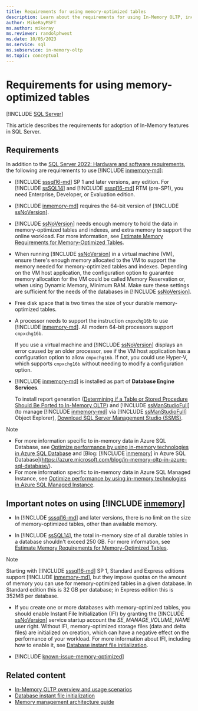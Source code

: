 ```yaml
---
title: Requirements for using memory-optimized tables
description: Learn about the requirements for using In-Memory OLTP, including SQL Database version, memory & storage considerations, and installation.
author: MikeRayMSFT
ms.author: mikeray
ms.reviewer: randolphwest
ms.date: 10/05/2023
ms.service: sql
ms.subservice: in-memory-oltp
ms.topic: conceptual
---
```

# Requirements for using memory-optimized tables

[!INCLUDE [SQL Server](../../includes/applies-to-version/sqlserver.md)]

This article describes the requirements for adoption of In-Memory features in SQL Server.

## Requirements

In addition to the [SQL Server 2022: Hardware and software requirements](../../sql-server/install/hardware-and-software-requirements-for-installing-sql-server-2022.md), the following are requirements to use [!INCLUDE [inmemory-md](../../includes/inmemory-md.md)]:

- [!INCLUDE [sssql16-md](../../includes/sssql16-md.md)] SP 1 and later versions, any edition. For [!INCLUDE [ssSQL14](../../includes/sssql14-md.md)] and [!INCLUDE [sssql16-md](../../includes/sssql16-md.md)] RTM (pre-SP1), you need Enterprise, Developer, or Evaluation edition.

- [!INCLUDE [inmemory-md](../../includes/inmemory-md.md)] requires the 64-bit version of [!INCLUDE [ssNoVersion](../../includes/ssnoversion-md.md)].

- [!INCLUDE [ssNoVersion](../../includes/ssnoversion-md.md)] needs enough memory to hold the data in memory-optimized tables and indexes, and extra memory to support the online workload. For more information, see [Estimate Memory Requirements for Memory-Optimized Tables](estimate-memory-requirements-for-memory-optimized-tables.md).

- When running [!INCLUDE [ssNoVersion](../../includes/ssnoversion-md.md)] in a virtual machine (VM), ensure there's enough memory allocated to the VM to support the memory needed for memory-optimized tables and indexes. Depending on the VM host application, the configuration option to guarantee memory allocation for the VM could be called Memory Reservation or, when using Dynamic Memory, Minimum RAM. Make sure these settings are sufficient for the needs of the databases in [!INCLUDE [ssNoVersion](../../includes/ssnoversion-md.md)].

- Free disk space that is two times the size of your durable memory-optimized tables.

- A processor needs to support the instruction `cmpxchg16b` to use [!INCLUDE [inmemory-md](../../includes/inmemory-md.md)]. All modern 64-bit processors support `cmpxchg16b`.

  If you use a virtual machine and [!INCLUDE [ssNoVersion](../../includes/ssnoversion-md.md)] displays an error caused by an older processor, see if the VM host application has a configuration option to allow `cmpxchg16b`. If not, you could use Hyper-V, which supports `cmpxchg16b` without needing to modify a configuration option.

- [!INCLUDE [inmemory-md](../../includes/inmemory-md.md)] is installed as part of **Database Engine Services**.

  To install report generation ([Determining if a Table or Stored Procedure Should Be Ported to In-Memory OLTP](determining-if-a-table-or-stored-procedure-should-be-ported-to-in-memory-oltp.md)) and [!INCLUDE [ssManStudioFull](../../includes/ssmanstudiofull-md.md)] (to manage [!INCLUDE [inmemory-md](../../includes/inmemory-md.md)] via [!INCLUDE [ssManStudioFull](../../includes/ssmanstudiofull-md.md)] Object Explorer), [Download SQL Server Management Studio (SSMS)](../../ssms/download-sql-server-management-studio-ssms.md).

> [!NOTE]
> - For more information specific to in-memory data in Azure SQL Database, see [Optimize performance by using in-memory technologies in Azure SQL Database](/azure/azure-sql/database/in-memory-oltp-overview?view=azuresql-db&preserve-view=true) and [Blog: [!INCLUDE [inmemory](../../includes/inmemory-md.md)] in Azure SQL Database](https://azure.microsoft.com/blog/in-memory-oltp-in-azure-sql-database/).
> - For more information specific to in-memory data in Azure SQL Managed Instance, see [Optimize performance by using in-memory technologies in Azure SQL Managed Instance](/azure/azure-sql/managed-instance/in-memory-oltp-overview?view=azuresql-mi&preserve-view=true).

## Important notes on using [!INCLUDE [inmemory](../../includes/inmemory-md.md)]

- In [!INCLUDE [sssql16-md](../../includes/sssql16-md.md)] and later versions, there is no limit on the size of memory-optimized tables, other than available memory.

- In [!INCLUDE [ssSQL14](../../includes/sssql14-md.md)], the total in-memory size of all durable tables in a database shouldn't exceed 250 GB. For more information, see [Estimate Memory Requirements for Memory-Optimized Tables](estimate-memory-requirements-for-memory-optimized-tables.md).

> [!NOTE]  
> Starting with [!INCLUDE [sssql16-md](../../includes/sssql16-md.md)] SP 1, Standard and Express editions support [!INCLUDE [inmemory-md](../../includes/inmemory-md.md)], but they impose quotas on the amount of memory you can use for memory-optimized tables in a given database. In Standard edition this is 32 GB per database; in Express edition this is 352MB per database.

- If you create one or more databases with memory-optimized tables, you should enable Instant File Initialization (IFI) by granting the [!INCLUDE [ssNoVersion](../../includes/ssnoversion-md.md)] service startup account the *SE_MANAGE_VOLUME_NAME* user right. Without IFI, memory-optimized storage files (data and delta files) are initialized on creation, which can have a negative effect on the performance of your workload. For more information about IFI, including how to enable it, see [Database instant file initialization](../databases/database-instant-file-initialization.md).

- [!INCLUDE [known-issue-memory-optimized](../../includes/paragraph-content/known-issue-memory-optimized.md)]

## Related content

- [In-Memory OLTP overview and usage scenarios](overview-and-usage-scenarios.md)
- [Database instant file initialization](../databases/database-instant-file-initialization.md)
- [Memory management architecture guide](../memory-management-architecture-guide.md)
